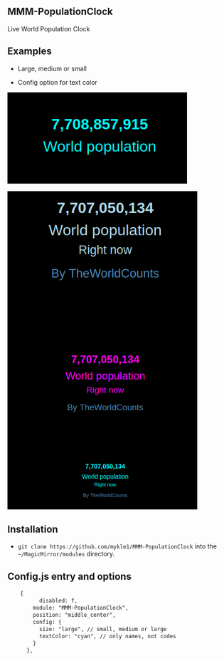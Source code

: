 ## MMM-PopulationClock

Live World Population Clock

## Examples

* Large, medium or small

* Config option for text color

![](images/2.png)

![](images/1.png)

## Installation

* `git clone https://github.com/mykle1/MMM-PopulationClock` into the `~/MagicMirror/modules` directory.

## Config.js entry and options

```
    {
          disabled: f,
        module: "MMM-PopulationClock",
        position: "middle_center",
        config: {
          size: "large", // small, medium or large
          textColor: "cyan", // only names, not codes
        }
      },
```

